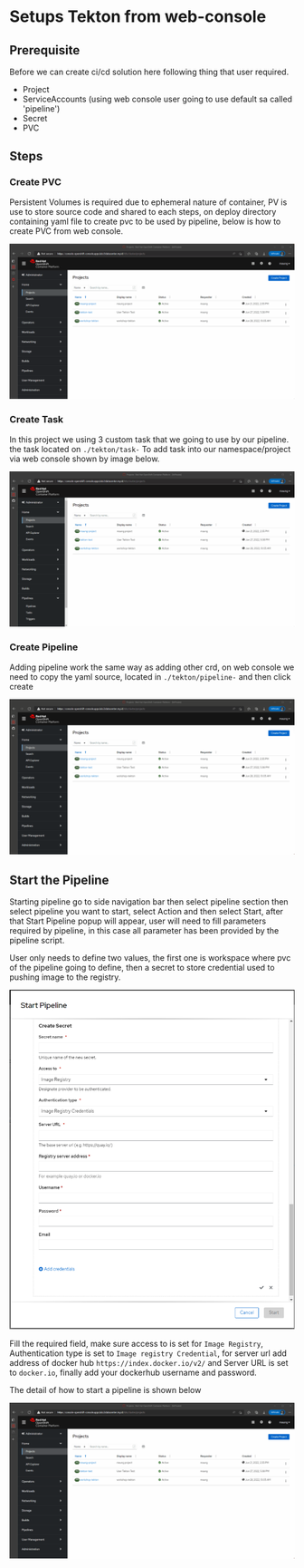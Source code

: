 # Setups Tekton from web-console

## Prerequisite

Before we can create ci/cd solution here following thing that user required.

* Project
* ServiceAccounts (using web console user going to use default sa called 'pipeline')
* Secret
* PVC

## Steps

### Create PVC

Persistent Volumes is required due to ephemeral nature of container, PV is use to store source code and shared to each steps, on deploy directory containing yaml file to create pvc to be used by pipeline, below is how to create PVC from web console.

![startPipelineRun.gif](../docs/images/CreatePVC.gif)

### Create Task

In this project we using 3 custom task that we going to use by our pipeline. the task located on `./tekton/task-` To add task into our namespace/project via web console shown by image below.

![startPipelineRun.gif](../docs/images/CreateTask.gif)

### Create Pipeline

Adding pipeline work the same way as adding other crd, on web console we need to copy the yaml source, located in `./tekton/pipeline-` and then click create

![CreatePipeline.gif](../docs/images/CreatePipeline.gif)

## Start the Pipeline

Starting pipeline go to side navigation bar then select pipeline section then select pipeline you want to start, select Action and then select Start, after that Start Pipeline popup will appear, user will need to fill parameters required by pipeline, in this case all parameter has been provided by the pipeline script.

User only needs to define two values, the first one is workspace where pvc of the pipeline going to define, then a secret to store credential used to pushing image to the registry.

![PipelineSecret.png](../docs/images/pipelineSecret.png)

Fill the required field, make sure access to is set for `Image Registry`, Authentication type is set to `Image registry Credential`, for server url add address of docker hub `https://index.docker.io/v2/` and Server URL is set to `docker.io`, finally add your dockerhub username and password.

The detail of how to start a pipeline is shown below

![StartPipeline.gif](../docs/images/StartPipeline.gif)
